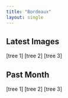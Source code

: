 ```yaml
---
title: "Bordeaux"
layout: single
---
```


## Latest Images

[tree 1] [tree 2] [tree 3]

## Past Month

[tree 1] [tree 2] [tree 3]
